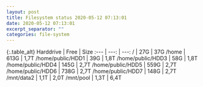 ```yaml
---
layout: post
title: Filesystem status 2020-05-12 07:13:01
date: 2020-05-12 07:13:01
excerpt_separator: ""
categories: file-system
---
```

{:.table_alt}
Harddrive | Free | Size
:--- | ---: | ---:
/ | 27G | 37G
/home | 613G | 1,7T
/home/public/HDD1 | 39G | 1,8T
/home/public/HDD3 | 58G | 1,8T
/home/public/HDD4 | 145G | 2,7T
/home/public/HDD5 | 559G | 2,7T
/home/public/HDD6 | 738G | 2,7T
/home/public/HDD7 | 148G | 2,7T
/mnt/data2 | 1,1T | 2,0T
/mnt/pool | 1,3T | 6,4T
